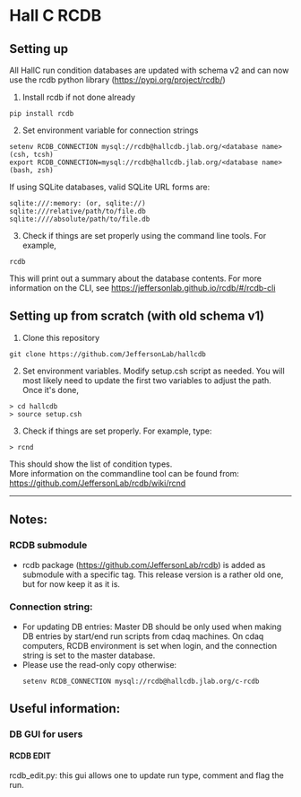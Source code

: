 # Hall C RCDB

## Setting up
All HallC run condition databases are updated with schema v2 and can now use the rcdb python library (https://pypi.org/project/rcdb/)
1) Install rcdb if not done already
  ```
  pip install rcdb
  ```
2) Set environment variable for connection strings
  ```
  setenv RCDB_CONNECTION mysql://rcdb@hallcdb.jlab.org/<database name> (csh, tcsh)
  export RCDB_CONNECTION=mysql://rcdb@hallcdb.jlab.org/<database name> (bash, zsh)
  ```
  If using SQLite databases, valid SQLite URL forms are:
  ```
  sqlite:///:memory: (or, sqlite://)
  sqlite:///relative/path/to/file.db
  sqlite:////absolute/path/to/file.db
  ```
3) Check if things are set properly using the command line tools. For example,
  ```
  rcdb 
  ```
  This will print out a summary about the database contents. For more information on the CLI, see https://jeffersonlab.github.io/rcdb/#/rcdb-cli

## Setting up from scratch (with old schema v1)
1) Clone this repository
  ```
  git clone https://github.com/JeffersonLab/hallcdb
  ```
2) Set environment variables. Modify setup.csh script as needed. You will most likely need to update the first two variables to adjust the path.
  Once it's done, 
  ```
  > cd hallcdb
  > source setup.csh
  ```
3) Check if things are set properly. For example, type:
  ```
  > rcnd
  ```
  This should show the list of condition types. </br>
  More information on the commandline tool can be found from: https://github.com/JeffersonLab/rcdb/wiki/rcnd
  
-----------------------------

## Notes:
### RCDB submodule
  - rcdb package (https://github.com/JeffersonLab/rcdb) is added as submodule with a specific tag. This release version is a rather old one, but for now keep it as it is. 
### Connection string:
  - For updating DB entries: Master DB should be only used when making DB entries by start/end run scripts from cdaq machines. On cdaq computers, RCDB environment is set when login, and the connection string is set to the master database.
  - Please use the read-only copy otherwise:
    ```
    setenv RCDB_CONNECTION mysql://rcdb@hallcdb.jlab.org/c-rcdb
    ```
## Useful information: 
### DB GUI for users
  #### RCDB EDIT
  rcdb_edit.py: this gui allows one to update run type, comment and flag the run.
